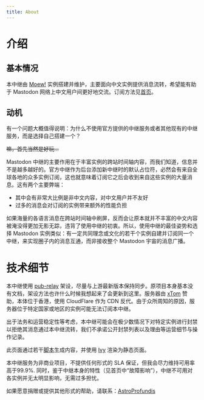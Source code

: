 ```yaml
---
title: About
---
```


# 介绍
## 基本情况

本中继由 [Moew!](https://moe.cat) 实例搭建并维护，主要面向中文实例提供消息流转，希望能有助于 Mastodon 网络上中文用户间更好地交流。订阅方法见[首页](@root/)。

## 动机

有一个问题大概值得说明：为什么不使用官方提供的中继服务或者其他现有的中继服务，而是选择自己搭建一个？

<del>嘛，首先当然是好玩...</del>

Mastodon 中继的主要作用在于丰富实例的跨站时间轴内容，而我们知道，信息并不是越多越好的。官方中继作为后台添加新中继时的默认占位符，必然会有来自全球各地的众多实例订阅，这也就意味着订阅它之后会收到来自这些实例的大量消息。这有两个主要弊端：

 * 其中会有非常大比例是非中文内容，对中文用户并不友好
 * 过多的消息会对订阅的实例带来额外的性能负担

如果海量的各语言消息在跨站时间轴中刷屏，反而会让原本就并不丰富的中文内容被淹没得更加无影无踪，违背了使用中继的初衷。所以，使用中继的最佳姿势和选择 Mastodon 实例类似：有一定共同理念或文化的若干个实例自建并订阅同一个中继，来实现圈子内的消息互通，而非接收整个 Mastodon 宇宙的消息广播。

# 技术细节

本中继使用 [pub-relay](https://git.moe.cat/lynx/pub-relay) 架设，尽量与上游最新版本保持同步。原项目本身基本没有文档，架设方法也许什么时候我想起来了会更新到这里。服务器由 [xTom](https://xtom.com) 赞助，本体位于香港，使用 CloudFlare 作为 CDN 反代。由于众所周知的原因，服务器位于特定国家或地区的实例可能无法订阅本中继。

出于法务和运营稳定性等考虑，本中继可能会在极少数情况下对特定实例进行封禁以拒绝其消息通过本中继流转，我们不承诺公开封禁列表以及理由等运营细节与操作记录。

此页面通过若干[脚本](https://git.moe.cat/lynx/relay-page)生成内容，并使用 [Ivy](https://github.com/dmulholl/ivy) 渲染为静态页面。

本中继服务为非商业项目，不提供任何形式的 SLA 保证，但我会尽力维持可用率高于99.9%. 同时，鉴于中继本身的特性（见首页中“故障影响”），中继不可用对各实例并无太明显影响，无需过多担忧。

如果愿意捐赠或提供其他形式的帮助，请联系：[AstroProfundis](https://moe.cat/@AstroProfundis)
